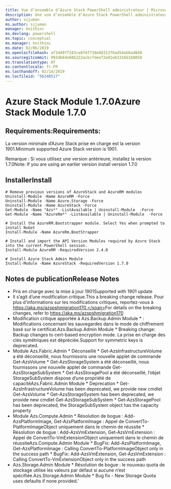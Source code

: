 ```yaml
---
title: Vue d’ensemble d’Azure Stack PowerShell administrateur | Microsoft Docs
description: Une vue d’ensemble d’Azure Stack PowerShell administrateur avec des instructions sur les procédures d’installation et de configuration.
author: sijuman
ms.author: sijuman
manager: knithinc
ms.devlang: powershell
ms.topic: conceptual
ms.manager: knithinc
ms.date: 02/06/2019
ms.openlocfilehash: af34497f243ce8f4f718e88312f6ad54eb6ad848
ms.sourcegitcommit: 993db64e68b222acbcfdeef2e81eb3316b160858
ms.translationtype: HT
ms.contentlocale: fr-FR
ms.lasthandoff: 02/14/2019
ms.locfileid: "56240517"
---
```

# <a name="azure-stack-module-170"></a><span data-ttu-id="594dd-103">Azure Stack Module 1.7.0</span><span class="sxs-lookup"><span data-stu-id="594dd-103">Azure Stack Module 1.7.0</span></span>

## <a name="requirements"></a><span data-ttu-id="594dd-104">Requirements:</span><span class="sxs-lookup"><span data-stu-id="594dd-104">Requirements:</span></span>
<span data-ttu-id="594dd-105">La version minimale d’Azure Stack prise en charge est la version 1901.</span><span class="sxs-lookup"><span data-stu-id="594dd-105">Minimum supported Azure Stack version is 1901.</span></span>

<span data-ttu-id="594dd-106">Remarque : Si vous utilisez une version antérieure, installez la version 1.7.0</span><span class="sxs-lookup"><span data-stu-id="594dd-106">Note: If you are using an earlier version install version 1.7.0</span></span>

## <a name="install"></a><span data-ttu-id="594dd-107">Installer</span><span class="sxs-lookup"><span data-stu-id="594dd-107">Install</span></span>
```
# Remove previous versions of AzureStack and AzureRM modules
Uninstall-Module -Name AzureRM -Force
Uninstall-Module -Name Azure.Storage -Force
Uninstall-Module -Name AzureStack -Force
Get-Module -Name "Azs*" -ListAvailable | Uninstall-Module  -Force 
Get-Module -Name "AzureRm*" -ListAvailable | Uninstall-Module  -Force

# Install the AzureRM.Bootstrapper module. Select Yes when prompted to install NuGet
Install-Module -Name AzureRm.BootStrapper

# Install and import the API Version Modules required by Azure Stack into the current PowerShell session.
Install-Module AzureRM -RequiredVersion 2.4.0

# Install Azure Stack Admin Module
Install-Module -Name AzureStack -RequiredVersion 1.7.0
```
## <a name="release-notes"></a><span data-ttu-id="594dd-108">Notes de publication</span><span class="sxs-lookup"><span data-stu-id="594dd-108">Release Notes</span></span>
* <span data-ttu-id="594dd-109">Pris en charge avec la mise à jour 1901</span><span class="sxs-lookup"><span data-stu-id="594dd-109">Supported with 1901 update</span></span>
* <span data-ttu-id="594dd-110">Il s’agit d’une modification critique.</span><span class="sxs-lookup"><span data-stu-id="594dd-110">This a breaking change release.</span></span> <span data-ttu-id="594dd-111">Pour plus d’informations sur les modifications critiques, reportez-vous à https://aka.ms/azspshmigration170.</span><span class="sxs-lookup"><span data-stu-id="594dd-111">For details on the breaking changes, refer to https://aka.ms/azspshmigration170</span></span>
* <span data-ttu-id="594dd-112">Modification critique apportée à Azs.Backup.Admin Module \* : Modifications concernant les sauvegardes dans le mode de chiffrement basé sur le certificat.</span><span class="sxs-lookup"><span data-stu-id="594dd-112">Azs.Backup.Admin Module \* Breaking change: Backup changes to cert-based encryption mode.</span></span> <span data-ttu-id="594dd-113">La prise en charge des clés symétriques est dépréciée.</span><span class="sxs-lookup"><span data-stu-id="594dd-113">Support for symmetric keys is deprecated.</span></span>
* <span data-ttu-id="594dd-114">Module Azs.Fabric.Admin       \* Déconseillé           \* Get-AzsInfrastructureVolume a été déconseillé, nous fournissons une nouvelle applet de commande Get-AzsVolume           \* Get-AzsStorageSystem a été déconseillé, nous fournissons une nouvelle applet de commande Get-AzsStorageSubSystem           \* Get-AzsStoragePool a été déconseillé, l’objet StorageSubSystem dispose d’une propriété de capacité</span><span class="sxs-lookup"><span data-stu-id="594dd-114">Azs.Fabric.Admin Module       \* Deprecation           \* Get-AzsInfrastructureVolume has been deprecated, we provide new cmdlet Get-AzsVolume           \* Get-AzsStorageSystem has been deprecated, we provide new cmdlet Get-AzsStorageSubSystem           \* Get-AzsStoragePool has been deprecated, the StorageSubSystem object has the capacity property</span></span>
* <span data-ttu-id="594dd-115">Module Azs.Compute.Admin           \* Résolution de bogue : Add-AzsPlatformImage, Get-AzsPlatformImage : Appel de ConvertTo-PlatformImageObject uniquement dans le chemin de réussite           \* Résolution de bogue : Add-AzsVmExtension, Get-AzsVmExtension : Appel de ConvertTo-VmExtensionObject uniquement dans le chemin de réussite</span><span class="sxs-lookup"><span data-stu-id="594dd-115">Azs.Compute.Admin Module           \* BugFix: Add-AzsPlatformImage, Get-AzsPlatformImage : Calling ConvertTo-PlatformImageObject only in the success path           \* BugFix: Add-AzsVmExtension, Get-AzsVmExtension : Calling ConvertTo-VmExtensionObject only in the success path</span></span>
* <span data-ttu-id="594dd-116">Azs.Storage.Admin Module           \* Résolution de bogue : le nouveau quota de stockage utilise les valeurs par défaut si aucune n’est spécifiée.</span><span class="sxs-lookup"><span data-stu-id="594dd-116">Azs.Storage.Admin Module           \* Bug fix - New Storage Quota uses defaults if none provided.'</span></span>

